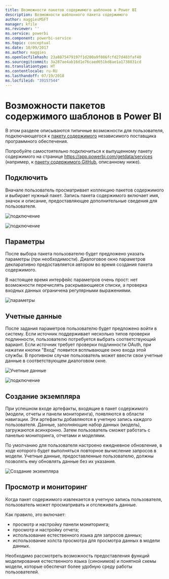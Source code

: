 ```yaml
---
title: Возможности пакетов содержимого шаблонов в Power BI
description: Возможности шаблонного пакета содержимого
author: maggiesMSFT
manager: kfile
ms.reviewer: ''
ms.service: powerbi
ms.component: powerbi-service
ms.topic: conceptual
ms.date: 10/09/2017
ms.author: maggies
ms.openlocfilehash: 23a8875479197f1d200a9f086fcfd27d483faf40
ms.sourcegitcommit: 3a287ae4ab16d1e76caed651bd8ae1a1738831cd
ms.translationtype: HT
ms.contentlocale: ru-RU
ms.lasthandoff: 07/19/2018
ms.locfileid: "39157544"
---
```

# <a name="template-content-pack-experiences-in-power-bi"></a>Возможности пакетов содержимого шаблонов в Power BI
В этом разделе описываются типичные возможности для пользователя, подключающегося к [пакету содержимого](service-connect-to-services.md) независимого поставщика программного обеспечения.

Попробуйте самостоятельно подключиться к выпущенному пакету содержимого на странице https://app.powerbi.com/getdata/services (например, к [пакету содержимого GitHub](https://app.powerbi.com/getdata/services/github), описанному ниже).

## <a name="connect"></a>Подключить
Вначале пользователь просматривает коллекцию пакетов содержимого и выбирает нужный пакет. Запись пакета содержимого включает имя, значок и описание, предоставляющее дополнительные сведения для пользователя.

![подключение](media/template-content-pack-experience/github_data.png)

![подключение](media/template-content-pack-experience/github_connect.png)

## <a name="parameters"></a>Параметры
После выбора пакета пользователю будет предложено указать параметры (при необходимости). Диалоговое окно параметров декларативно предоставляется автором во время создания пакета содержимого.

В настоящее время интерфейс параметров очень прост: нет возможности перечислять раскрывающиеся списки, а проверка входных данных ограничена регулярными выражениями.

![параметры](media/template-content-pack-experience/github_params.png)

## <a name="credentials"></a>Учетные данные
После задания параметров пользователю будет предложено войти в систему.  Если источник поддерживает несколько типов проверки подлинности, пользователю потребуется выбрать соответствующий вариант. Если источник требует проверки подлинности OAuth, при нажатии кнопки "Вход" появится всплывающее окно входа этой службы.  В противном случае пользователь может ввести свои учетные данные в соответствующем диалоговом окне.

![Учетные данные](media/template-content-pack-experience/github_login.png)

![подключение](media/template-content-pack-experience/github_creds2.png)

## <a name="instantiation"></a>Создание экземпляра
При успешном входе артефакты, входящие в пакет содержимого (модели, отчеты и панели мониторинга), появляются в области навигации.  Эти артефакты добавляются в учетную запись каждого пользователя.  Данные, заполняющие набор данных (модель), загружаются асинхронно.  Затем пользователь сможет работать с панелью мониторинга, отчетами и моделями.

По умолчанию для пользователя настроено ежедневное обновление, в ходе которого будет выполняться повторное вычисление запросов в модели.  Учетные данные, предоставленные пользователю, должны позволять ему обновлять данные без их указания.

![Создание экземпляра](media/template-content-pack-experience/github_dashboard.png)

## <a name="exploration-and-monitoring"></a>Просмотр и мониторинг
Когда пакет содержимого извлекается в учетную запись пользователя, пользователь может просматривать и отслеживать данные.

Как правило, это включает:

* просмотр и настройку панели мониторинга;
* просмотр и настройку отчета;
* использование естественного языка для запросов данных;
* использование холста просмотра для просмотра данных в модели данных.

Необходимо рассмотреть возможность предоставления функций моделирования естественного языка (синонимов) и понятной схемы модели, которые обеспечат более удобную среду работы пользователей.

